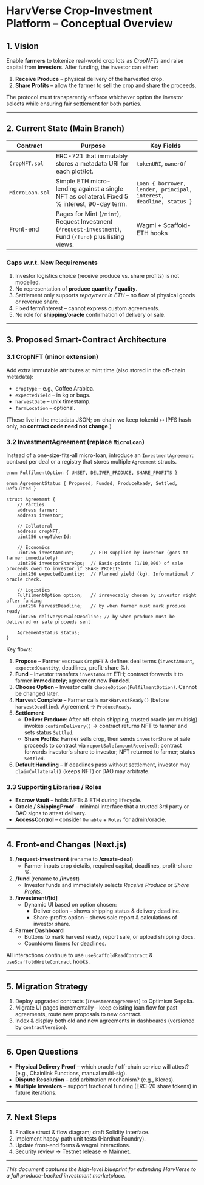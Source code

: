 # HarvVerse Crop-Investment Platform – Conceptual Overview

## 1. Vision
Enable **farmers** to tokenize real-world crop lots as *CropNFTs* and raise capital from **investors**.  After funding, the investor can either:

1. **Receive Produce** – physical delivery of the harvested crop.
2. **Share Profits** – allow the farmer to sell the crop and share the proceeds.

The protocol must transparently enforce whichever option the investor selects while ensuring fair settlement for both parties.

---

## 2. Current State (Main Branch)
| Contract | Purpose | Key Fields |
|----------|---------|------------|
| `CropNFT.sol` | ERC-721 that immutably stores a metadata URI for each plot/lot. | `tokenURI`, `ownerOf` |
| `MicroLoan.sol` | Simple ETH micro-lending against a single NFT as collateral. Fixed 5 % interest, 90-day term. | `Loan { borrower, lender, principal, interest, deadline, status }` |
| Front-end | Pages for Mint (`/mint`), Request Investment (`/request-investment`), Fund (`/fund`) plus listing views.  | Wagmi + Scaffold-ETH hooks |

### Gaps w.r.t. New Requirements
1. Investor logistics choice (receive produce vs.
   share profits) is not modelled.
2. No representation of **produce quantity / quality**.
3. Settlement only supports *repayment in ETH* – no flow of physical goods or revenue share.
4. Fixed term/interest – cannot express custom agreements.
5. No role for **shipping/oracle** confirmation of delivery or sale.

---

## 3. Proposed Smart-Contract Architecture

### 3.1 CropNFT (minor extension)
Add extra immutable attributes at mint time (also stored in the off-chain metadata):
* `cropType` – e.g., Coffee Arabica.
* `expectedYield` – in kg or bags.
* `harvestDate` – unix timestamp.
* `farmLocation` – optional.

(These live in the metadata JSON; on-chain we keep tokenId ↦ IPFS hash only, so **contract code need not change**.)

### 3.2 InvestmentAgreement (replace `MicroLoan`)
Instead of a one-size-fits-all micro-loan, introduce an `InvestmentAgreement` contract per deal or a registry that stores multiple `Agreement` structs.

```solidity
enum FulfilmentOption { UNSET, DELIVER_PRODUCE, SHARE_PROFITS }

enum AgreementStatus { Proposed, Funded, ProduceReady, Settled, Defaulted }

struct Agreement {
    // Parties
    address farmer;
    address investor;

    // Collateral
    address cropNFT;
    uint256 cropTokenId;

    // Economics
    uint256 investAmount;      // ETH supplied by investor (goes to farmer immediately)
    uint256 investorShareBps;  // Basis-points (1/10,000) of sale proceeds owed to investor if SHARE_PROFITS
    uint256 expectedQuantity;  // Planned yield (kg). Informational / oracle check.

    // Logistics
    FulfilmentOption option;   // irrevocably chosen by investor right after funding
    uint256 harvestDeadline;   // by when farmer must mark produce ready
    uint256 deliveryOrSaleDeadline; // by when produce must be delivered or sale proceeds sent

    AgreementStatus status;
}
```

Key flows:
1. **Propose** – Farmer escrows `CropNFT` & defines deal terms (`investAmount`, `expectedQuantity`, deadlines, profit-share %).
2. **Fund** – Investor transfers `investAmount` ETH; contract forwards it to farmer **immediately**; agreement now **Funded**.
3. **Choose Option** – Investor calls `chooseOption(FulfilmentOption)`. Cannot be changed later.
4. **Harvest Complete** – Farmer calls `markHarvestReady()` (before `harvestDeadline`). Agreement → `ProduceReady`.
5. **Settlement**
   * **Deliver Produce**: After off-chain shipping, trusted oracle (or multisig) invokes `confirmDelivery()` → contract returns NFT to farmer and sets status `Settled`.
   * **Share Profits**: Farmer sells crop, then sends `investorShare` of sale proceeds to contract via `reportSale(amountReceived)`; contract forwards investor's share to investor; NFT returned to farmer; status `Settled`.
6. **Default Handling** – If deadlines pass without settlement, investor may `claimCollateral()` (keeps NFT) or DAO may arbitrate.

### 3.3 Supporting Libraries / Roles
* **Escrow Vault** – holds NFTs & ETH during lifecycle.
* **Oracle / ShippingProof** – minimal interface that a trusted 3rd party or DAO signs to attest delivery.
* **AccessControl** – consider `Ownable` + `Roles` for admin/oracle.

---

## 4. Front-end Changes (Next.js)
1. **/request-investment** (rename to **/create-deal**)
   * Farmer inputs crop details, required capital, deadlines, profit-share %.
2. **/fund** (rename to **/invest**)
   * Investor funds and immediately selects *Receive Produce* or *Share Profits*.
3. **/investment/[id]**
   * Dynamic UI based on option chosen:
     * Deliver option – shows shipping status & delivery deadline.
     * Share-profits option – shows sale report & calculations of investor share.
4. **Farmer Dashboard**
   * Buttons to mark harvest ready, report sale, or upload shipping docs.
   * Countdown timers for deadlines.

All interactions continue to use `useScaffoldReadContract` & `useScaffoldWriteContract` hooks.

---

## 5. Migration Strategy
1. Deploy upgraded contracts (`InvestmentAgreement`) to Optimism Sepolia.
2. Migrate UI pages incrementally – keep existing loan flow for past agreements, route new proposals to new contract.
3. Index & display both old and new agreements in dashboards (versioned by `contractVersion`).

---

## 6. Open Questions
* **Physical Delivery Proof** – which oracle / off-chain service will attest? (e.g., Chainlink Functions, manual multi-sig).
* **Dispute Resolution** – add arbitration mechanism? (e.g., Kleros).
* **Multiple Investors** – support fractional funding (ERC-20 share tokens) in future iterations.

---

## 7. Next Steps
1. Finalise struct & flow diagram; draft Solidity interface.
2. Implement happy-path unit tests (Hardhat Foundry).
3. Update front-end forms & wagmi interactions.
4. Security review → Testnet release → Mainnet.

---

*This document captures the high-level blueprint for extending HarvVerse to a full produce-backed investment marketplace.* 